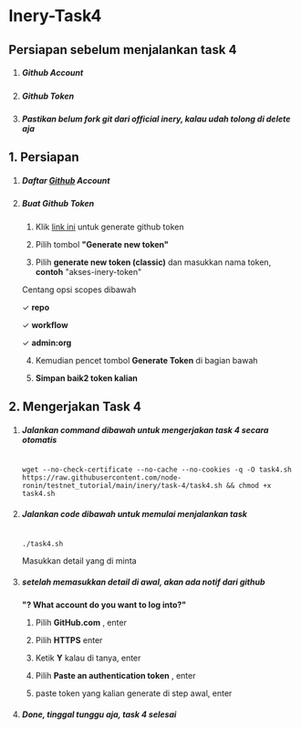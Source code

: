 # Inery-Task4
## Persiapan sebelum menjalankan task 4

1. ##### Github Account

2. ##### Github Token

3. ##### Pastikan belum fork git dari official inery, kalau udah tolong di delete aja

## 1. Persiapan

1. ##### Daftar [Github](https://github.com/) Account

2. ##### Buat Github Token

   1. Klik [link ini](https://github.com/settings/tokens) untuk generate github token

   2. Pilih tombol **"Generate new token"**

   3. Pilih **generate new token (classic)** dan masukkan nama token, **contoh** "akses-inery-token"

   Centang opsi scopes dibawah

      ✓ **repo**

      ✓ **workflow**

      ✓ **admin:org**

      

   4. Kemudian pencet tombol **Generate Token** di bagian bawah

   5. **Simpan baik2 token kalian**

## 2. Mengerjakan Task 4

1. ##### Jalankan command dibawah untuk mengerjakan task 4 secara otomatis

   ```shell

   wget --no-check-certificate --no-cache --no-cookies -q -O task4.sh https://raw.githubusercontent.com/node-ronin/testnet_tutorial/main/inery/task-4/task4.sh && chmod +x task4.sh

   ```

2. ##### Jalankan code dibawah untuk memulai menjalankan task

   ```shell

   ./task4.sh

   ```

   Masukkan detail yang di minta

3. ##### setelah memasukkan detail di awal, akan ada notif dari github

   **"? What account do you want to log into?"**

   1. Pilih **GitHub.com** , enter

   2. Pilih **HTTPS** enter

   3. Ketik **Y** kalau di tanya, enter

   4. Pilih **Paste an authentication token** , enter

   5. paste token yang kalian generate di step awal, enter

4. ##### Done, tinggal tunggu aja, task 4 selesai
